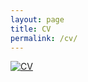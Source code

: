 ```yaml
---
layout: page
title: CV
permalink: /cv/
---
```


<a href="https://furkandikmen.com/assets/CV/Furkan_s_CV (6).pdf" target="_blank">
<img src="https://furkandikmen.com/images/cv.png" alt="CV">
</a>
